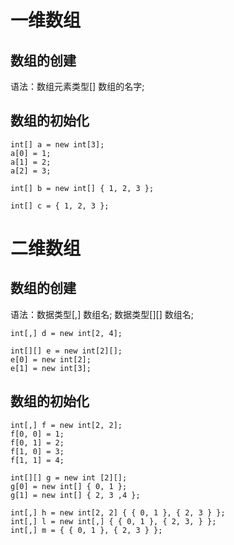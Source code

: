 # 一维数组

## 数组的创建

语法：数组元素类型[] 数组的名字;

## 数组的初始化

```CSharp
int[] a = new int[3];
a[0] = 1;
a[1] = 2;
a[2] = 3;

int[] b = new int[] { 1, 2, 3 };

int[] c = { 1, 2, 3 };
```

# 二维数组

## 数组的创建

语法：数据类型[,] 数组名;
          数据类型[][] 数组名;

```CSharp
int[,] d = new int[2, 4];

int[][] e = new int[2][];
e[0] = new int[2];
e[1] = new int[3];
```

## 数组的初始化

```CSharp
int[,] f = new int[2, 2];
f[0, 0] = 1;
f[0, 1] = 2;
f[1, 0] = 3;
f[1, 1] = 4;

int[][] g = new int [2][];
g[0] = new int[] { 0, 1 };
g[1] = new int[] { 2, 3 ,4 };

int[,] h = new int[2, 2] { { 0, 1 }, { 2, 3 } };
int[,] l = new int[,] { { 0, 1 }, { 2, 3, } };
int[,] m = { { 0, 1 }, { 2, 3 } };
```

